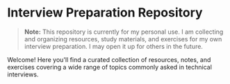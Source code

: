 
# Interview Preparation Repository

> **Note:** This repository is currently for my personal use. I am collecting and organizing resources, study materials, and exercises for my own interview preparation. I may open it up for others in the future.

Welcome! Here you'll find a curated collection of resources, notes, and exercises covering a wide range of topics commonly asked in technical interviews.

<!-- ## 📚 Contents

- **Theory**: In-depth explanations and notes on core computer science concepts.
	- [Heap](theory/heap/README.md)
- **Practice Exercises**: Coding problems and solutions to sharpen your skills.
- **Study Resources**: Links to recommended books, articles, and online courses.
- **Test Folder**: Practice tests and mock interview questions.

## 📝 How to Use This Repo

1. Browse the folders for topic-specific notes and exercises.
2. Use the resources to study and practice regularly.
3. Contribute by adding your own notes, solutions, or useful links!

## 📂 Folder Structure

```
theory/         # Core concepts and explanations
	heap/         # Example: Heap data structure notes
test/           # Practice tests and mock interviews
``` -->


<!--
## 🤝 Contributing

Contributions are welcome! Feel free to submit pull requests for new topics, improved explanations, or additional exercises.
-->


<!--
## ⭐️ Good Luck!

Happy studying and best of luck with your interviews!
-->
